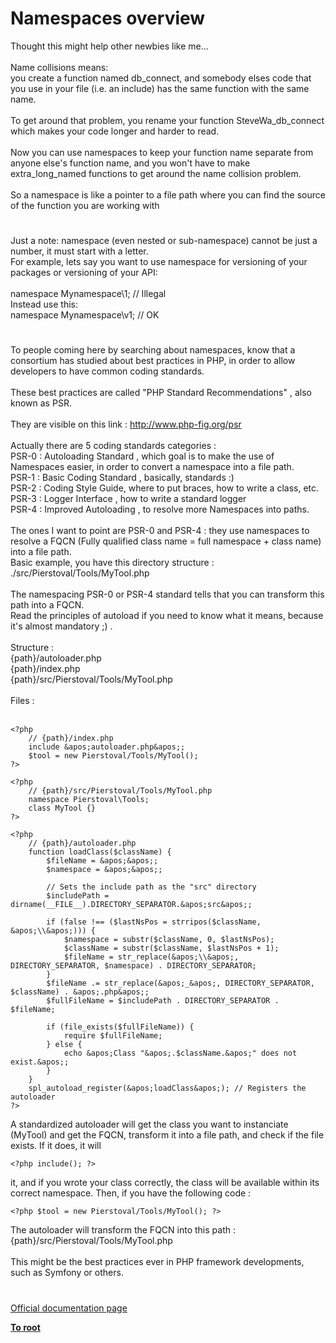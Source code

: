 # Namespaces overview



Thought this might help other newbies like me...<br><br>Name collisions means: <br>you create a function named db_connect, and somebody elses code that you use in your file (i.e. an include) has the same function with the same name.<br><br>To get around that problem, you rename your function SteveWa_db_connect  which makes your code longer and harder to read.<br><br>Now you can use namespaces to keep your function name separate from anyone else&apos;s function name, and you won&apos;t have to make extra_long_named functions to get around the name collision problem.<br><br>So a namespace is like a pointer to a file path where you can find the source of the function you are working with  

#

Just a note: namespace (even nested or sub-namespace) cannot be just a number, it must start with a letter.<br>For example, lets say you want to use namespace for versioning of your packages or versioning of your API:<br><br>namespace Mynamespace\1;  // Illegal<br>Instead use this:<br>namespace Mynamespace\v1; // OK  

#

To people coming here by searching about namespaces, know that a consortium has studied about best practices in PHP, in order to allow developers to have common coding standards.<br> <br>These best practices are called "PHP Standard Recommendations" , also known as PSR.<br> <br>They are visible on this link : http://www.php-fig.org/psr<br> <br>Actually there are 5 coding standards categories : <br>PSR-0 : Autoloading Standard , which goal is to make the use of Namespaces easier, in order to convert a namespace into a file path.<br>PSR-1 : Basic Coding Standard , basically, standards :) <br>PSR-2 : Coding Style Guide, where to put braces, how to write a class, etc.<br>PSR-3 : Logger Interface , how to write a standard logger<br>PSR-4 : Improved Autoloading , to resolve more Namespaces into paths.<br> <br>The ones I want to point are PSR-0 and PSR-4 : they use namespaces to resolve a FQCN (Fully qualified class name = full namespace + class name) into a file path. <br>Basic example, you have this directory structure :<br>./src/Pierstoval/Tools/MyTool.php<br><br>The namespacing PSR-0 or PSR-4 standard tells that you can transform this path into a FQCN.<br>Read the principles of autoload if you need to know what it means, because it&apos;s almost mandatory ;) .<br><br>Structure :<br>{path}/autoloader.php<br>{path}/index.php<br>{path}/src/Pierstoval/Tools/MyTool.php<br><br>Files :<br><br>

```
<?php
    // {path}/index.php
    include &apos;autoloader.php&apos;;
    $tool = new Pierstoval/Tools/MyTool();
?>
```




```
<?php
    // {path}/src/Pierstoval/Tools/MyTool.php
    namespace Pierstoval\Tools;
    class MyTool {}
?>
```




```
<?php
    // {path}/autoloader.php
    function loadClass($className) {
        $fileName = &apos;&apos;;
        $namespace = &apos;&apos;;

        // Sets the include path as the "src" directory
        $includePath = dirname(__FILE__).DIRECTORY_SEPARATOR.&apos;src&apos;;

        if (false !== ($lastNsPos = strripos($className, &apos;\\&apos;))) {
            $namespace = substr($className, 0, $lastNsPos);
            $className = substr($className, $lastNsPos + 1);
            $fileName = str_replace(&apos;\\&apos;, DIRECTORY_SEPARATOR, $namespace) . DIRECTORY_SEPARATOR;
        }
        $fileName .= str_replace(&apos;_&apos;, DIRECTORY_SEPARATOR, $className) . &apos;.php&apos;;
        $fullFileName = $includePath . DIRECTORY_SEPARATOR . $fileName;
        
        if (file_exists($fullFileName)) {
            require $fullFileName;
        } else {
            echo &apos;Class "&apos;.$className.&apos;" does not exist.&apos;;
        }
    }
    spl_autoload_register(&apos;loadClass&apos;); // Registers the autoloader
?>
```

 
A standardized autoloader will get the class you want to instanciate (MyTool) and get the FQCN, transform it into a file path, and check if the file exists. If it does, it will 

```
<?php include(); ?>
```
 it, and if you wrote your class correctly, the class will be available within its correct namespace.
Then, if you have the following code :


```
<?php $tool = new Pierstoval/Tools/MyTool(); ?>
```

The autoloader will transform the FQCN into this path :
{path}/src/Pierstoval/Tools/MyTool.php<br><br>This might be the best practices ever in PHP framework developments, such as Symfony or others.  

#

[Official documentation page](https://www.php.net/manual/en/language.namespaces.rationale.php)

**[To root](/README.md)**